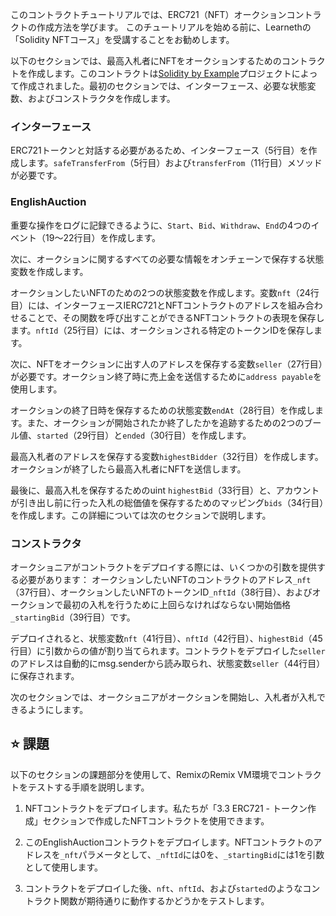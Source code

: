 このコントラクトチュートリアルでは、ERC721（NFT）オークションコントラクトの作成方法を学びます。
このチュートリアルを始める前に、Learnethの「Solidity NFTコース」を受講することをお勧めします。

以下のセクションでは、最高入札者にNFTをオークションするためのコントラクトを作成します。このコントラクトは<a href="https://solidity-by-example.org/app/english-auction/" target="_blank">Solidity by Example</a>プロジェクトによって作成されました。最初のセクションでは、インターフェース、必要な状態変数、およびコンストラクタを作成します。

### インターフェース
ERC721トークンと対話する必要があるため、インターフェース（5行目）を作成します。`safeTransferFrom`（5行目）および`transferFrom`（11行目）メソッドが必要です。

### EnglishAuction
重要な操作をログに記録できるように、`Start`、`Bid`、`Withdraw`、`End`の4つのイベント（19〜22行目）を作成します。

次に、オークションに関するすべての必要な情報をオンチェーンで保存する状態変数を作成します。

オークションしたいNFTのための2つの状態変数を作成します。変数`nft`（24行目）には、インターフェースIERC721とNFTコントラクトのアドレスを組み合わせることで、その関数を呼び出すことができるNFTコントラクトの表現を保存します。`nftId`（25行目）には、オークションされる特定のトークンIDを保存します。

次に、NFTをオークションに出す人のアドレスを保存する変数`seller`（27行目）が必要です。オークション終了時に売上金を送信するために`address payable`を使用します。

オークションの終了日時を保存するための状態変数`endAt`（28行目）を作成します。また、オークションが開始されたか終了したかを追跡するための2つのブール値、`started`（29行目）と`ended`（30行目）を作成します。

最高入札者のアドレスを保存する変数`highestBidder`（32行目）を作成します。オークションが終了したら最高入札者にNFTを送信します。

最後に、最高入札を保存するためのuint `highestBid`（33行目）と、アカウントが引き出し前に行った入札の総価値を保存するためのマッピング`bids`（34行目）を作成します。この詳細については次のセクションで説明します。

### コンストラクタ
オークショニアがコントラクトをデプロイする際には、いくつかの引数を提供する必要があります：
オークションしたいNFTのコントラクトのアドレス`_nft`（37行目）、オークションしたいNFTのトークンID`_nftId`（38行目）、およびオークションで最初の入札を行うために上回らなければならない開始価格`_startingBid`（39行目）です。

デプロイされると、状態変数`nft`（41行目）、`nftId`（42行目）、`highestBid`（45行目）に引数からの値が割り当てられます。コントラクトをデプロイした`seller`のアドレスは自動的にmsg.senderから読み取られ、状態変数`seller`（44行目）に保存されます。

次のセクションでは、オークショニアがオークションを開始し、入札者が入札できるようにします。

## ⭐️ 課題
以下のセクションの課題部分を使用して、RemixのRemix VM環境でコントラクトをテストする手順を説明します。

1. NFTコントラクトをデプロイします。私たちが「3.3 ERC721 - トークン作成」セクションで作成したNFTコントラクトを使用できます。

2. このEnglishAuctionコントラクトをデプロイします。NFTコントラクトのアドレスを`_nft`パラメータとして、`_nftId`には0を、`_startingBid`には1を引数として使用します。

3. コントラクトをデプロイした後、`nft`、`nftId`、および`started`のようなコントラクト関数が期待通りに動作するかどうかをテストします。
